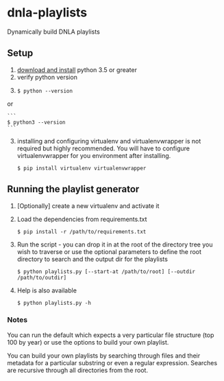 # dnla-playlists
Dynamically build DNLA playlists

## Setup
1. [download and install](https://www.python.org/downloads/) python 3.5 or greater
2. verify python version
3. 
    ```
    $ python --version
    ```
or

    ```
    $ python3 --version
    ```
3. installing and configuring virtualenv and virtualenvwrapper is not required but highly recommended. You will have to configure virtualenvwrapper for you environment after installing.

    ```
    $ pip install virtualenv virtualenvwrapper
    ```

## Running the playlist generator
1. [Optionally] create a new virtualenv and activate it
2. Load the dependencies from requirements.txt

    ```
    $ pip install -r /path/to/requirements.txt
    ```
3. Run the script - you can drop it in at the root of the directory tree you wish to traverse or use the optional parameters to define the root directory to search and the output dir for the playlists

    ```
    $ python playlists.py [--start-at /path/to/root] [--outdir /path/to/outdir]
    ```
4. Help is also available

    ```
    $ python playlists.py -h
    ```

### Notes
You can run the default which expects a very particular file structure (top 100 by year) or use the options to build your own playlist.

You can build your own playlists by searching through files and their metadata for a particular substring or even a regular expression. Searches are recursive through all directories from the root.
